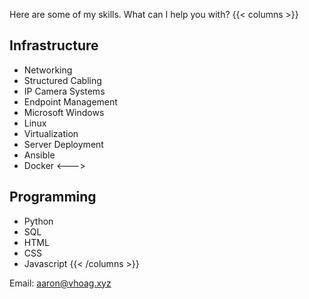 Here are some of my skills. What can I help you with?
{{< columns >}}
## Infrastructure
- Networking
- Structured Cabling
- IP Camera Systems
- Endpoint Management 
- Microsoft Windows
- Linux
- Virtualization
- Server Deployment
- Ansible
- Docker
<--->
## Programming
- Python
- SQL
- HTML
- CSS
- Javascript
{{< /columns >}}

Email: [aaron@vhoag.xyz](mailto:aaron@vhoag.xyz)
